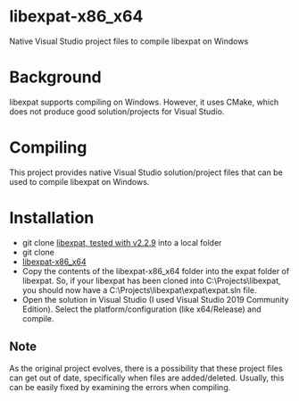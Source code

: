 # libexpat-x86_x64
Native Visual Studio project files to compile libexpat on Windows

# Background #
libexpat supports compiling on Windows. However, it uses CMake, which
does not produce good solution/projects for Visual Studio.

# Compiling #
This project provides native Visual Studio solution/project files that
can be used to compile libexpat on Windows.

# Installation #

  * git clone [libexpat, tested with v2.2.9](https://github.com/libexpat/libexpat) into a local folder
  * git clone
  * [libexpat-x86_x64](https://github.com/sridharb1/libexpat-x86_x64)
  * Copy the contents of the libexpat-x86_x64 folder into the expat
    folder of libexpat. So, if your libexpat has been cloned into
    C:\Projects\libexpat, you should now have a C:\Projects\libexpat\expat\expat.sln file.
  * Open the solution in Visual Studio (I used Visual Studio 2019
    Community Edition). Select the platform/configuration (like
    x64/Release) and compile.
    
## Note ##
As the original project evolves, there is a possibility that these
project files can get out of date, specifically when files are
added/deleted. Usually, this can be easily fixed by examining the
errors when compiling.
